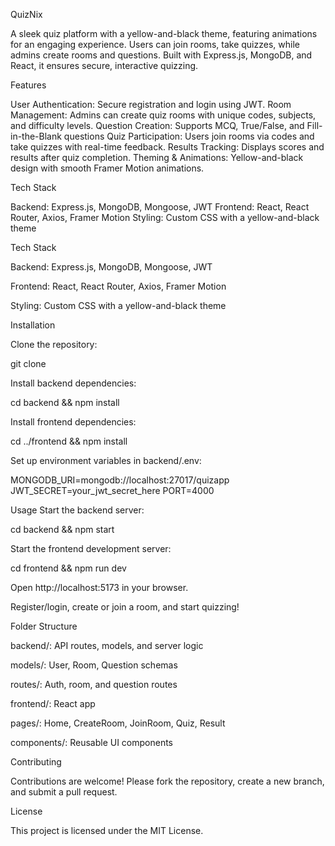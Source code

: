 QuizNix

A sleek quiz platform with a yellow-and-black theme, featuring animations for an engaging experience. Users can join rooms, take quizzes, while admins create rooms and questions. Built with Express.js, MongoDB, and React, it ensures secure, interactive quizzing.

Features

User Authentication: Secure registration and login using JWT.
Room Management: Admins can create quiz rooms with unique codes, subjects, and difficulty levels.
Question Creation: Supports MCQ, True/False, and Fill-in-the-Blank questions
Quiz Participation: Users join rooms via codes and take quizzes with real-time feedback.
Results Tracking: Displays scores and results after quiz completion.
Theming & Animations: Yellow-and-black design with smooth Framer Motion animations.

Tech Stack

Backend: Express.js, MongoDB, Mongoose, JWT
Frontend: React, React Router, Axios, Framer Motion
Styling: Custom CSS with a yellow-and-black theme

Tech Stack





Backend: Express.js, MongoDB, Mongoose, JWT



Frontend: React, React Router, Axios, Framer Motion



Styling: Custom CSS with a yellow-and-black theme

Installation





Clone the repository:

git clone <your-repo-url>



Install backend dependencies:

cd backend && npm install


Install frontend dependencies:

cd ../frontend && npm install

Set up environment variables in backend/.env:

MONGODB_URI=mongodb://localhost:27017/quizapp
JWT_SECRET=your_jwt_secret_here
PORT=4000

Usage
Start the backend server:

cd backend && npm start

Start the frontend development server:

cd frontend && npm run dev

Open http://localhost:5173 in your browser.

Register/login, create or join a room, and start quizzing!

Folder Structure

backend/: API routes, models, and server logic

models/: User, Room, Question schemas

routes/: Auth, room, and question routes

frontend/: React app

pages/: Home, CreateRoom, JoinRoom, Quiz, Result

components/: Reusable UI components

Contributing

Contributions are welcome! Please fork the repository, create a new branch, and submit a pull request.

License

This project is licensed under the MIT License.
